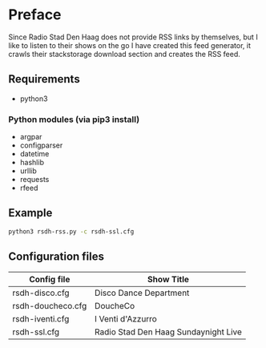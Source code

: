 # Preface

Since Radio Stad Den Haag does not provide RSS links by themselves, but I like to listen to their shows on the go I have created this feed generator, it crawls their stackstorage download section and creates the RSS feed.

## Requirements
- python3
### Python modules (via pip3 install)
- argpar
- configparser
- datetime
- hashlib
- urllib
- requests
- rfeed
## Example
```bash
python3 rsdh-rss.py -c rsdh-ssl.cfg
```
## Configuration files
|Config file|Show Title|
|------|----|
|rsdh-disco.cfg|Disco Dance Department|
|rsdh-doucheco.cfg|DoucheCo|
|rsdh-iventi.cfg|I Venti d'Azzurro|
|rsdh-ssl.cfg|Radio Stad Den Haag Sundaynight Live|